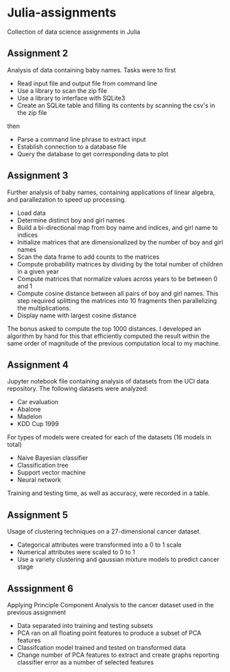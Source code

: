 # Julia-assignments
Collection of data science assignments in Julia


## Assignment 2
Analysis of data containing baby names. Tasks were to first
- Read input file and output file from command line
- Use a library to scan the zip file
- Use a library to interface with SQLite3
- Create an SQLite table and filling its contents by scanning the csv's in the zip file

then
- Parse a command line phrase to extract input
- Establish connection to a database file
- Query the database to get corresponding data to plot


## Assignment 3
Further analysis of baby names, containing applications of linear algebra, and parallezation to speed up processing.
- Load data
- Determine distinct boy and girl names
- Build a bi-directional map from boy name and indices, and girl name to indices
- Initialize matrices that are dimensionalized by the number of boy and girl names
- Scan the data frame to add counts to the matrices
- Compute probability matrices by dividing by the total number of children in a given year
- Compute matrices that normalize values across years to be between 0 and 1
- Compute cosine distance between all pairs of boy and girl names. This step required splitting the matrices into 10 fragments then parallelizing the multiplications.
- Display name with largest cosine distance

The bonus asked to compute the top 1000 distances. I developed an algorithm by hand for this that efficiently computed the result within the same order of magnitude of the previous computation local to my machine.

## Assignment 4
Jupyter notebook file containing analysis of datasets from the UCI data repository. The following datasets were analyzed:
- Car evaluation
- Abalone
- Madelon
- KDD Cup 1999

For types of models were created for each of the datasets (16 models in total)
- Naive Bayesian classifier
- Classification tree
- Support vector machine
- Neural network

Training and testing time, as well as accuracy, were recorded in a table.

## Assignment 5
Usage of clustering techniques on a 27-dimensional cancer dataset.
- Categorical attributes were transformed into a 0 to 1 scale
- Numerical attributes were scaled to 0 to 1
- Use a variety clustering and gaussian mixture models to predict cancer stage

## Asssignment 6
Applying Principle Component Analysis to the cancer dataset used in the previous assignment
- Data separated into training and testing subsets
- PCA ran on all floating point features to produce a subset of PCA features
- Classifcation model trained and tested on transformed data 
- Change number of PCA features to extract and create graphs reporting classifier error as a number of selected features

